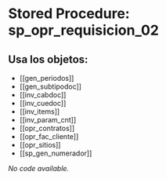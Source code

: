 # Stored Procedure: sp_opr_requisicion_02

## Usa los objetos:
- [[gen_periodos]]
- [[gen_subtipodoc]]
- [[inv_cabdoc]]
- [[inv_cuedoc]]
- [[inv_items]]
- [[inv_param_cnt]]
- [[opr_contratos]]
- [[opr_fac_cliente]]
- [[opr_sitios]]
- [[sp_gen_numerador]]

*No code available.*

